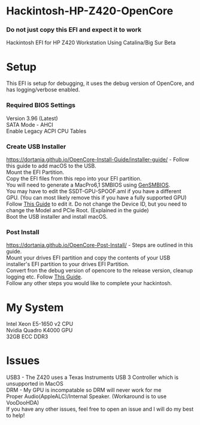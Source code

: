 # Hackintosh-HP-Z420-OpenCore
### Do not just copy this EFI and expect it to work
Hackintosh EFI for HP Z420 Workstation Using Catalina/Big Sur Beta   
# Setup
This EFI is setup for debugging, it uses the debug version of OpenCore, and has logging/verbose enabled.   
### Required BIOS Settings
Version 3.96 (Latest)    
SATA Mode - AHCI   
Enable Legacy ACPI CPU Tables   
### Create USB Installer
https://dortania.github.io/OpenCore-Install-Guide/installer-guide/ - Follow this guide to add macOS to the USB.   
Mount the EFI Partition.   
Copy the EFI files from this repo into your EFI partition.    
You will need to generate a MacPro6,1 SMBIOS using [GenSMBIOS](https://github.com/corpnewt/GenSMBIOS).  
You may have to edit the SSDT-GPU-SPOOF.aml if you have a different GPU. (You can most likely remove this if you have a fully supported GPU)   
Follow [This Guide](https://dortania.github.io/Getting-Started-With-ACPI/Universal/spoof.html) to edit it. Do not change the Device ID, but you need to change the Model and PCIe Root. (Explained in the guide)  
Boot the USB installer and install macOS.  
### Post Install
https://dortania.github.io/OpenCore-Post-Install/ - Steps are outlined in this guide.   
Mount your drives EFI partition and copy the contents of your USB installer's EFI partition to your drives EFI Partition.   
Convert fron the debug version of opencore to the release version, cleanup logging etc. Follow [This Guide](https://dortania.github.io/OpenCore-Post-Install/cosmetic/verbose.html#macos-decluttering).   
Follow any other steps you would like to complete your hackintosh.    
# My System
Intel Xeon E5-1650 v2 CPU  
Nvidia Quadro K4000 GPU   
32GB ECC DDR3   
# Issues
USB3 - The Z420 uses a Texas Instruments USB 3 Controller which is unsupported in MacOS   
DRM - My GPU is incompatable so DRM will never work for me   
Proper Audio(AppleALC)/Internal Speaker. (Workaround is to use VooDooHDA)   
If you have any other issues, feel free to open an issue and I will do my best to help!   
